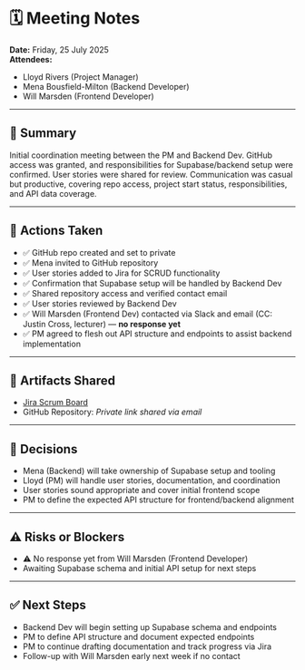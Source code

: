 # 🗓️ Meeting Notes

**Date:** Friday, 25 July 2025  
**Attendees:**  
- Lloyd Rivers (Project Manager)  
- Mena Bousfield-Milton (Backend Developer)
- Will Marsden (Frontend Developer)  

---

## 📝 Summary

Initial coordination meeting between the PM and Backend Dev. GitHub access was granted, and responsibilities for Supabase/backend setup were confirmed. User stories were shared for review. Communication was casual but productive, covering repo access, project start status, responsibilities, and API data coverage.

---

## 🔧 Actions Taken

- ✅ GitHub repo created and set to private
- ✅ Mena invited to GitHub repository
- ✅ User stories added to Jira for SCRUD functionality
- ✅ Confirmation that Supabase setup will be handled by Backend Dev
- ✅ Shared repository access and verified contact email
- ✅ User stories reviewed by Backend Dev
- ✅ Will Marsden (Frontend Dev) contacted via Slack and email (CC: Justin Cross, lecturer) — **no response yet**
- ✅ PM agreed to flesh out API structure and endpoints to assist backend implementation

---

## 🔗 Artifacts Shared

- [Jira Scrum Board](https://lloydrivers50.atlassian.net/jira/software/projects/SCRUM/boards/1/backlog)
- GitHub Repository: *Private link shared via email*

---

## 🧠 Decisions

- Mena (Backend) will take ownership of Supabase setup and tooling
- Lloyd (PM) will handle user stories, documentation, and coordination
- User stories sound appropriate and cover initial frontend scope
- PM to define the expected API structure for frontend/backend alignment

---

## ⚠️ Risks or Blockers

- ⚠️ No response yet from Will Marsden (Frontend Developer)
- Awaiting Supabase schema and initial API setup for next steps

---

## ✅ Next Steps

- Backend Dev will begin setting up Supabase schema and endpoints
- PM to define API structure and document expected endpoints
- PM to continue drafting documentation and track progress via Jira
- Follow-up with Will Marsden early next week if no contact
